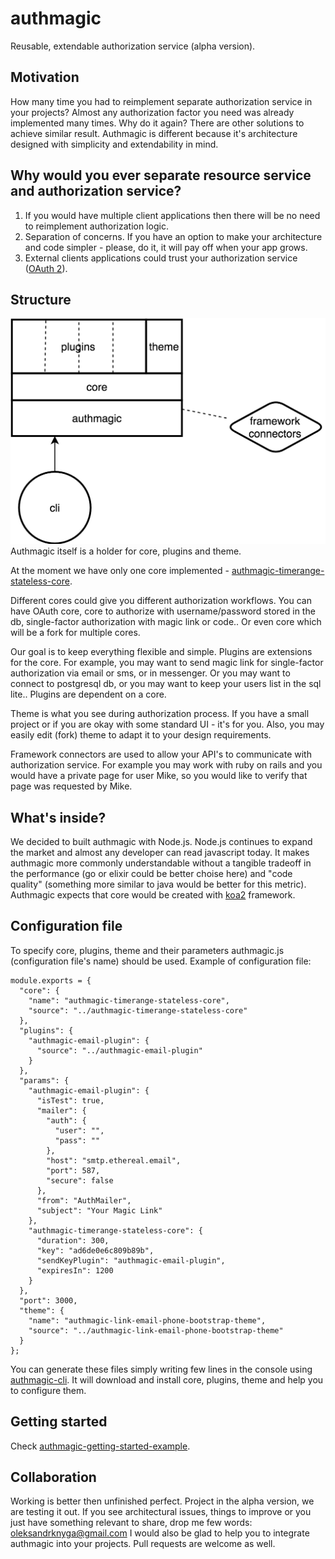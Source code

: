 authmagic
========================
Reusable, extendable authorization service (alpha version).


Motivation
-----------
How many time you had to reimplement separate authorization service in your projects? Almost any authorization factor you need was already implemented many times. Why do it again?
There are other solutions to achieve similar result. Authmagic is different because it's architecture designed with simplicity and extendability in mind.

Why would you ever separate resource service and authorization service?
-----------
1. If you would have multiple client applications then there will be no need to reimplement authorization logic.
2. Separation of concerns. If you have an option to make your architecture and code simpler - please, do it, it will pay off when your app grows.
3. External clients applications could trust your authorization service (<a href="https://oauth.net/2/">OAuth 2</a>).

Structure
-----------
<img src="https://github.com/authmagic/authmagic/blob/master/docs/images/authmagic-structure.png" alt="authmagic structure" width="600px"/>
Authmagic itself is a holder for core, plugins and theme.

At the moment we have only one core implemented - <a href="https://github.com/authmagic/authmagic-timerange-stateless-core">authmagic-timerange-stateless-core</a>.

Different cores could give you different authorization workflows. You can have OAuth core, core to authorize with username/password stored in the db, single-factor authorization with magic link or code.. Or even core which will be a fork for multiple cores.

Our goal is to keep everything flexible and simple.
Plugins are extensions for the core. For example, you may want to send magic link for single-factor authorization via email or sms, or in messenger. Or you may want to connect to postgresql db, or you may want to keep your users list in the sql lite.. Plugins are dependent on a core.

Theme is what you see during authorization process. If you have a small project or if you are okay with some standard UI - it's for you. Also, you may easily edit (fork) theme to adapt it to your design requirements.

Framework connectors are used to allow your API's to communicate with authorization service. For example you may work with ruby on rails and you would have a private page for user Mike, so you would like to verify that page was requested by Mike.

What's inside?
-----------
We decided to built authmagic with Node.js. Node.js continues to expand the market and almost any developer can read javascript today. It makes authmagic more commonly understandable without a tangible tradeoff in the performance (go or elixir could be better choise here) and "code quality" (something more similar to java would be better for this metric).
Authmagic expects that core would be created with <a href="https://github.com/koajs/koa">koa2</a> framework.

Configuration file
-----------
To specify core, plugins, theme and their parameters authmagic.js (configuration file's name) should be used. Example of configuration file:
```
module.exports = {
  "core": {
    "name": "authmagic-timerange-stateless-core",
    "source": "../authmagic-timerange-stateless-core"
  },
  "plugins": {
    "authmagic-email-plugin": {
      "source": "../authmagic-email-plugin"
    }
  },
  "params": {
    "authmagic-email-plugin": {
      "isTest": true,
      "mailer": {
        "auth": {
          "user": "",
          "pass": ""
        },
        "host": "smtp.ethereal.email",
        "port": 587,
        "secure": false
      },
      "from": "AuthMailer",
      "subject": "Your Magic Link"
    },
    "authmagic-timerange-stateless-core": {
      "duration": 300,
      "key": "ad6de0e6c809b89b",
      "sendKeyPlugin": "authmagic-email-plugin",
      "expiresIn": 1200
    }
  },
  "port": 3000,
  "theme": {
    "name": "authmagic-link-email-phone-bootstrap-theme",
    "source": "../authmagic-link-email-phone-bootstrap-theme"
  }
};
```
You can generate these files simply writing few lines in the console using <a href="https://github.com/authmagic/authmagic-cli">authmagic-cli</a>. It will download and install core, plugins, theme and help you to configure them.

Getting started
-----------
Check <a href="https://github.com/authmagic/authmagic-getting-started-example">authmagic-getting-started-example</a>.

Collaboration
-----------
Working is better then unfinished perfect. Project in the alpha version, we are testing it out. If you see architectural issues, things to improve or you just have something relevant to share, drop me few words: oleksandrknyga@gmail.com
I would also be glad to help you to integrate authmagic into your projects. Pull requests are welcome as well.
